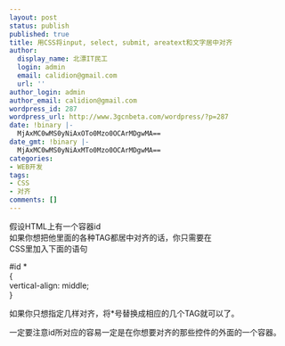 ```yaml
---
layout: post
status: publish
published: true
title: 用CSS将input, select, submit, areatext和文字居中对齐
author:
  display_name: 北漂IT民工
  login: admin
  email: calidion@gmail.com
  url: ''
author_login: admin
author_email: calidion@gmail.com
wordpress_id: 287
wordpress_url: http://www.3gcnbeta.com/wordpress/?p=287
date: !binary |-
  MjAxMC0wMS0yNiAxOTo0Mzo0OCArMDgwMA==
date_gmt: !binary |-
  MjAxMC0wMS0yNiAxMTo0Mzo0OCArMDgwMA==
categories:
- WEB开发
tags:
- CSS
- 对齐
comments: []
---
```

<p>假设HTML上有一个容器id<br />
如果你想把他里面的各种TAG都居中对齐的话，你只需要在<br />
CSS里加入下面的语句</p>
<p>#id *<br />
{<br />
vertical-align: middle;<br />
}</p>
<p>如果你只想指定几样对齐，将*号替换成相应的几个TAG就可以了。</p>
<p>一定要注意id所对应的容易一定是在你想要对齐的那些控件的外面的一个容器。</p>
